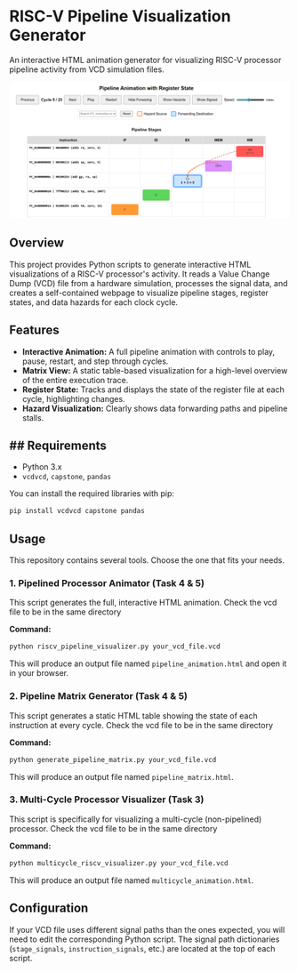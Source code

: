 # RISC-V Pipeline Visualization Generator

An interactive HTML animation generator for visualizing RISC-V processor pipeline activity from VCD simulation files.

![Screenshot of the pipeline animation](pipeline_animation_screenshot.png)

## Overview

This project provides Python scripts to generate interactive HTML visualizations of a RISC-V processor's activity. It reads a Value Change Dump (VCD) file from a hardware simulation, processes the signal data, and creates a self-contained webpage to visualize pipeline stages, register states, and data hazards for each clock cycle.

## Features

* **Interactive Animation:** A full pipeline animation with controls to play, pause, restart, and step through cycles.
* **Matrix View:** A static table-based visualization for a high-level overview of the entire execution trace.
* **Register State:** Tracks and displays the state of the register file at each cycle, highlighting changes.
* **Hazard Visualization:** Clearly shows data forwarding paths and pipeline stalls.

## ## Requirements

-   Python 3.x
-   `vcdvcd`, `capstone`, `pandas`

You can install the required libraries with pip:
```sh
pip install vcdvcd capstone pandas
```

## Usage

This repository contains several tools. Choose the one that fits your needs.

### 1. Pipelined Processor Animator (Task 4 & 5)

This script generates the full, interactive HTML animation. Check the vcd file to be in the same directory 

**Command:**
```sh
python riscv_pipeline_visualizer.py your_vcd_file.vcd
```
This will produce an output file named `pipeline_animation.html` and open it in your browser.

### 2. Pipeline Matrix Generator (Task 4 & 5)

This script generates a static HTML table showing the state of each instruction at every cycle. Check the vcd file to be in the same directory

**Command:**
```sh
python generate_pipeline_matrix.py your_vcd_file.vcd
```
This will produce an output file named `pipeline_matrix.html`.

###  3. Multi-Cycle Processor Visualizer (Task 3)

This script is specifically for visualizing a multi-cycle (non-pipelined) processor. Check the vcd file to be in the same directory

**Command:**
```sh
python multicycle_riscv_visualizer.py your_vcd_file.vcd
```
This will produce an output file named `multicycle_animation.html`.

##  Configuration

If your VCD file uses different signal paths than the ones expected, you will need to edit the corresponding Python script. The signal path dictionaries (`stage_signals`, `instruction_signals`, etc.) are located at the top of each script.
